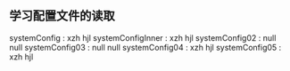 ## 学习配置文件的读取

systemConfig : xzh	hjl
systemConfigInner : xzh	hjl
systemConfig02 : null	null
systemConfig03 : null	null
systemConfig04 : xzh	hjl
systemConfig05 : xzh	hjl